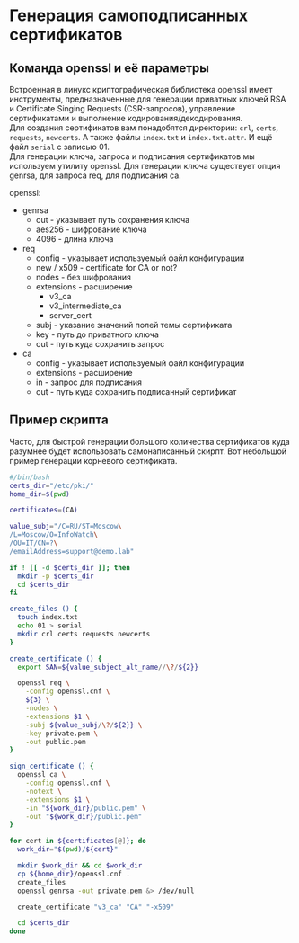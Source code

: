 # Генерация самоподписанных сертификатов
## Команда openssl и её параметры    
Встроенная в линукс криптографическая библиотека openssl имеет инструменты, предназначенные для генерации приватных ключей RSA и Certificate Singing Requests (CSR-запросов), управление сертификатами и выполнение кодирования/декодирования.    
Для создания сертификатов вам понадобятся директории: `crl`, `certs`, `requests`, `newcerts`. А также файлы `index.txt` и `index.txt.attr`. И ещё файл `serial` с записью 01.    
Для генерации ключа, запроса и подписания сертификатов мы используем утилиту openssl. Для генерации ключа существует опция genrsa, для запроса req, для подписания ca.    

openssl:
+ genrsa
    + out - указывает путь сохранения ключа
    + aes256 - шифрование ключа
    + 4096 - длина ключа
+ req
    + config - указывает используемый файл конфигурации
    + new / x509 -  certificate for CA or not?
    + nodes - без шифрования
    + extensions - расширение
        + v3_ca
        + v3_intermediate_ca
        + server_cert
    + subj - указание значений полей темы сертификата
    + key - путь до приватного ключа
    + out - путь куда сохранить запрос
+ ca
    + config - указывает используемый файл конфигурации
    + extensions - расширение
    + in - запрос для подписания
    + out - путь куда сохранить подписанный сертификат    

## Пример скрипта    
Часто, для быстрой генерации большого количества сертификатов куда разумнее будет использовать самонаписанный скирпт. Вот небольшой пример генерации корневого сертификата.    
```bash
#/bin/bash
certs_dir="/etc/pki/"
home_dir=$(pwd)

certificates=(CA)

value_subj="/C=RU/ST=Moscow\
/L=Moscow/O=InfoWatch\
/OU=IT/CN=?\
/emailAddress=support@demo.lab"

if ! [[ -d $certs_dir ]]; then
  mkdir -p $certs_dir
  cd $certs_dir
fi

create_files () {
  touch index.txt
  echo 01 > serial
  mkdir crl certs requests newcerts
}

create_certificate () {
  export SAN=${value_subject_alt_name//\?/${2}}

  openssl req \
    -config openssl.cnf \
    ${3} \
    -nodes \
    -extensions $1 \
    -subj ${value_subj/\?/${2}} \
    -key private.pem \
    -out public.pem
}

sign_certificate () {
  openssl ca \
    -config openssl.cnf \
    -notext \
    -extensions $1 \
    -in "${work_dir}/public.pem" \
    -out "${work_dir}/public.pem"
}

for cert in ${certificates[@]}; do
  work_dir="$(pwd)/${cert}"

  mkdir $work_dir && cd $work_dir
  cp ${home_dir}/openssl.cnf .
  create_files
  openssl genrsa -out private.pem &> /dev/null

  create_certificate "v3_ca" "CA" "-x509"

  cd $certs_dir
done
```
